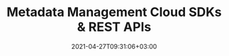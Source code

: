 ---
############################# Static ############################
layout: "product"
date: 2021-04-27T09:31:06+03:00
draft: false

############################# Head ############################
head_title: "Document Metadata Manipulation Cloud SDKs and REST APIs"
head_description: "Perform metadata operations on documents, images, multimedia and image file formats using cURL Commands and Cloud SDKs for .NET and Java."

############################# Header ############################
title: "Metadata Management Cloud SDKs & REST APIs"
description: "Perform metadata manipulation operations on documents, images and other popular file formats using cURL commands or independent SDKs for .NET and Java platforms."

############################# APIs ###############################
apis:
  enable: true

  api:
    # api loop
    - title: "GroupDocs.Metadata Cloud APIs Include"
      
      api_product:
        # api_product loop
        - link: "https://products.groupdocs.com/metadata/curl/"
          img_alt: "GroupDocs.Metadata Cloud for cURL"
          image: "/sdk/272x272/groupdocs_metadata-for-curl.webp"
          product: "GroupDocs.Metadata for"
          platform: "Cloud cURL"
          content: "Use cURL commands to send requests to GroupDocs.Metadata Cloud REST API and perform metadata operations within supported document formats on any language or platform"

        # api_product loop
        - link: "https://products.groupdocs.com/metadata/net/"
          img_alt: "GroupDocs.Metadata Cloud SDK for .NET"
          image: "/sdk/272x272/groupdocs_metadata-for-net.webp"
          product: "GroupDocs.Metadata for"
          platform: ".NET"
          content: ".NET metadata management SDK to extract, modify, locate and remove metadata information from supported documents and image formats."

          # api_product loop
        - link: "https://products.groupdocs.com/metadata/java/"
          img_alt: "GroupDocs.Metadata Cloud SDK for Java"
          image: "/sdk/272x272/groupdocs_metadata-for-java.webp"
          product: "GroupDocs.Metadata for"
          platform: "Java"
          content: "Enhance the capabilities of your Java applications with robust metadata manipulation features using SDK for Java applications."

        



        

    
       

    

############################# Back to top ###############################
back_to_top:
  enable: true
---